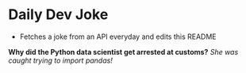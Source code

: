
# Daily Dev Joke

- Fetches a joke from an API everyday and edits this README

**Why did the Python data scientist get arrested at customs?**
*She was caught trying to import pandas!*
    